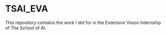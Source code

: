 # TSAI_EVA
This repository contains the work I did for in the Extensive Vision Internship of The School of AI.
